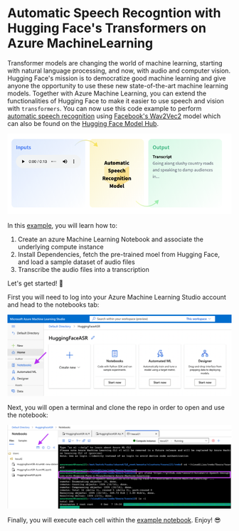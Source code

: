 # Automatic Speech Recogntion with Hugging Face's Transformers on Azure MachineLearning

Transformer models are changing the world of machine learning, starting with natural language processing, and now, with audio and computer vision.  Hugging Face's mission is to democratize good machine learning and give anyone the opportunity to use these new state-of-the-art machine learning models.
Together with Azure Machine Learning, you can extend the functionalities of Hugging Face to make it easier to use speech and vision with `transformers`. You can now use this code example to perform [automatic speech recognition](https://huggingface.co/tasks/automatic-speech-recognition) using [Facebook's Wav2Vec2](https://ai.facebook.com/blog/wav2vec-20-learning-the-structure-of-speech-from-raw-audio/) model which can also be found on the [Hugging Face Model Hub](https://huggingface.co/facebook/wav2vec2-large-960h).

![automatic_speech_recognition](./imgs/automatic_speech_recognition.png)

In this [example](./HuggingFaceASR-AzureML.ipynb), you will learn how to: 

1. Create an azure Machine Learning Notebook and associate the underlying compute instance
2. Install Dependencies, fetch the pre-trained moel from Hugging Face, and load a sample dataset of audio files
3. Transcribe the audio files into a transcription

Let's get started! 🚀

First you will need to log into your Azure Machine Learning Studio account and head to the notebooks tab:

![notebooks](./imgs/notebooks.png)

Next, you will open a terminal and clone the repo in order to open and use the notebook:

![clone](./imgs/clone.png)
 
Finally, you will execute each cell within the [example notebook](./HuggingFaceASR-AzureML.ipynb). Enjoy! :sunglasses:

